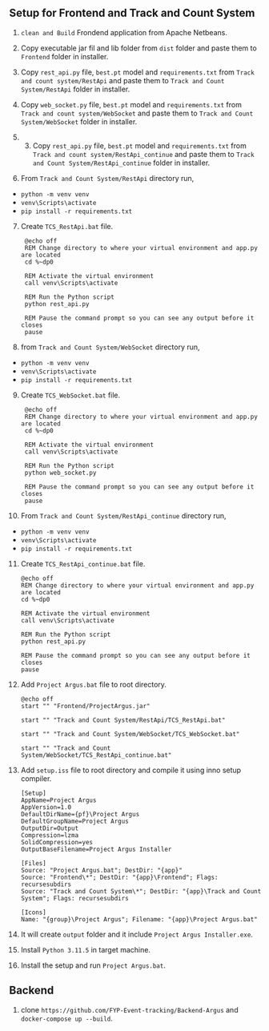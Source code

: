 ## Setup for Frontend and Track and Count System

1. `clean and Build` Frondend application from Apache Netbeans.

2. Copy executable jar fil and lib folder from `dist` folder and paste them to `Frontend` folder in installer.

3. Copy `rest_api.py` file, `best.pt` model and `requirements.txt` from `Track and count system/RestApi` and paste them to `Track and Count System/RestApi` folder in installer.

4. Copy `web_socket.py` file, `best.pt` model and `requirements.txt` from `Track and count system/WebSocket` and paste them to `Track and Count System/WebSocket` folder in installer.

5. 3. Copy `rest_api.py` file, `best.pt` model and `requirements.txt` from `Track and count system/RestApi_continue` and paste them to `Track and Count System/RestApi_continue` folder in installer.

6. From `Track and Count System/RestApi` directory run,

- `python -m venv venv`
- `venv\Scripts\activate`
- `pip install -r requirements.txt`

7. Create `TCS_RestApi.bat` file.

        @echo off
        REM Change directory to where your virtual environment and app.py are located
        cd %~dp0

        REM Activate the virtual environment
        call venv\Scripts\activate

        REM Run the Python script
        python rest_api.py

        REM Pause the command prompt so you can see any output before it closes
        pause

8. from `Track and Count System/WebSocket` directory run,

- `python -m venv venv`
- `venv\Scripts\activate`
- `pip install -r requirements.txt`

9. Create `TCS_WebSocket.bat` file.

        @echo off
        REM Change directory to where your virtual environment and app.py are located
        cd %~dp0

        REM Activate the virtual environment
        call venv\Scripts\activate

        REM Run the Python script
        python web_socket.py

        REM Pause the command prompt so you can see any output before it closes
        pause

10. From `Track and Count System/RestApi_continue` directory run,

- `python -m venv venv`
- `venv\Scripts\activate`
- `pip install -r requirements.txt`

11. Create `TCS_RestApi_continue.bat` file.

        @echo off
        REM Change directory to where your virtual environment and app.py are located
        cd %~dp0

        REM Activate the virtual environment
        call venv\Scripts\activate

        REM Run the Python script
        python rest_api.py

        REM Pause the command prompt so you can see any output before it closes
        pause

12. Add `Project Argus.bat` file to root directory.

        @echo off
        start "" "Frontend/ProjectArgus.jar"

        start "" "Track and Count System/RestApi/TCS_RestApi.bat"

        start "" "Track and Count System/WebSocket/TCS_WebSocket.bat"

        start "" "Track and Count System/WebSocket/TCS_RestApi_continue.bat"

11. Add `setup.iss` file to root directory and compile it using inno setup compiler.

        [Setup]
        AppName=Project Argus
        AppVersion=1.0
        DefaultDirName={pf}\Project Argus
        DefaultGroupName=Project Argus
        OutputDir=Output
        Compression=lzma
        SolidCompression=yes
        OutputBaseFilename=Project Argus Installer

        [Files]
        Source: "Project Argus.bat"; DestDir: "{app}"
        Source: "Frontend\*"; DestDir: "{app}\Frontend"; Flags: recursesubdirs
        Source: "Track and Count System\*"; DestDir: "{app}\Track and Count System"; Flags: recursesubdirs

        [Icons]
        Name: "{group}\Project Argus"; Filename: "{app}\Project Argus.bat"

12. It will create `output` folder and it include `Project Argus Installer.exe`.

13. Install `Python 3.11.5` in target machine.

13. Install the setup and run `Project Argus.bat`.

## Backend

1. clone `https://github.com/FYP-Event-tracking/Backend-Argus` and `docker-compose up --build`.